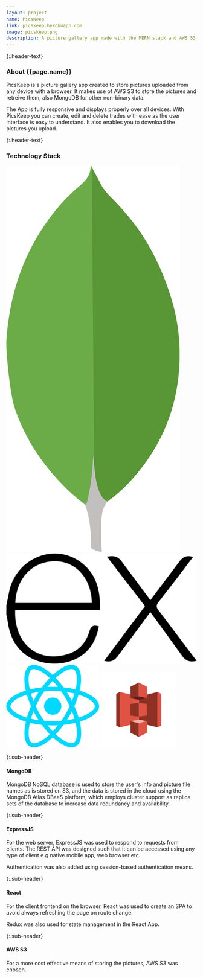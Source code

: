```yaml
---
layout: project
name: PicsKeep
link: picskeep.herokuapp.com
image: picskeep.png
description: A picture gallery app made with the MERN stack and AWS S3
---
```


{:.header-text}
### About {{page.name}}

PicsKeep is a picture gallery app created to store pictures uploaded from any device with a browser. It makes use of AWS S3 to store the pictures and retreive them, also MongoDB for other non-binary data.

The App is fully responsive and displays properly over all devices. With PicsKeep you can create, edit and delete trades with ease as the user interface is easy to understand. It also enables you to download the pictures you upload.

{:.header-text}

### Technology Stack

<div class='flex justify-center align-center tech-stack'>
<img src='../assets/images/techIcons/mongodb.svg' alt='MongoDB' class='tech-icon' />
<img src='../assets/images/techIcons/expressjs.svg' alt='ExpressJS' class='tech-icon' />
<img src='../assets/images/techIcons/react-js.svg' alt='React' class='tech-icon' />
<img src='../assets/images/techIcons/s3Icon.svg' alt='AWS S3' class='tech-icon' />
</div>

{:.sub-header}

#### MongoDB

MongoDB NoSQL database is used to store the user's info and picture file names as is stored on S3, and the data is stored in the cloud using the MongoDB Atlas DBaaS platform, which employs cluster support as replica sets of the database to increase data redundancy and availability.

{:.sub-header}

#### ExpressJS

For the web server, ExpressJS was used to respond to requests from clients. The REST API was designed such that it can be accessed using any type of client e.g native mobile app, web browser etc.

Authentication was also added using session-based authentication means.

{:.sub-header}

#### React

For the client frontend on the browser, React was used to create an SPA to avoid always refreshing the page on route change.

Redux was also used for state management in the React App.

{:.sub-header}

#### AWS S3

For a more cost effective means of storing the pictures, AWS S3 was chosen.
